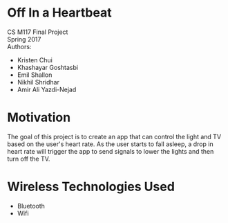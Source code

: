 # Off In a Heartbeat

CS M117 Final Project<br/>
Spring 2017<br/>
Authors: <br/>
- Kristen Chui 
- Khashayar Goshtasbi 
- Emil Shallon
- Nikhil Shridhar 
- Amir Ali Yazdi-Nejad 

# Motivation

The goal of this project is to create an app that can control the light and TV based on the user's heart rate. As the user starts to fall asleep, a drop in heart rate will trigger the app to send signals to lower the lights and then turn off the TV.

# Wireless Technologies Used
- Bluetooth
- Wifi 

